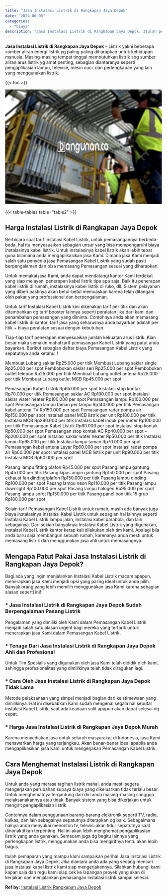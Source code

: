 ```yaml
---
title: "Jasa Instalasi Listrik di Rangkapan Jaya Depok"
date: "2024-06-05"
categories: 
  - "biaya"
description: "Jasa Instalasi Listrik di Rangkapan Jaya Depok. Itulah pemaparan yang mampu kami sampaikan perihal Jasa Instalasi Listrik di Rangkapan Jaya Depok. Jika diant..."
---
```


**Jasa Instalasi Listrik di Rangkapan Jaya Depok** – Listrik yakni beberapa sumber aliran energi listrik yg paling paling diharapkan untuk kehidupan manusia. Masing-masing tempat tinggal membutuhkan listrik sbg sumber aliran arus listrik yg amat penting, sebagian diantaranya seperti pengaplikasian lampu, televise, mesin cuci, dan perlengkapan yang lain yang menggunakan listrik.

{{< toc >}}

![Jasa Instalasi Listrik di Rangkapan Jaya Depok](/images/instalasi-listrik-murah11.png)

{{< table-tables table="table2" >}}

## Harga Instalasi Listrik di Rangkapan Jaya Depok

Berbicara soal tarif Instalasi Kabel Listrik, untuk pemasangannya berbeda-beda, hal itu menyesuaikan sebagian unsur yang bisa mempengaruhi biaya instalasinya kabel listrik. Untuk instalasinya kabel listrik akan lebih tepat guna bilamana anda mengaplikasikan jasa Kami. Dimana jasa Kami menjadi salah satu penyedia jasa Pemasangan Kabel Listrik yang sudah pasti berpengalaman dan bisa memasang Pemasangan sesuai yang diharapkan.

Untuk memakai jasa Kami, anda dapat mendatangi kantor Kami terdekat yang siap melayani penerapan kabel listrik tipe apa saja. Baik itu penerapan kabel listrik di rumah, instalasinya kabel listrik di ruko, dll. Sistem pelayanan yang diberi pastinya akan betul-betul memuaskan karena telah ditangani oleh pakar yang professional dan berpengalaman.

Untuk tarif Instalasi Kabel Listrik kini dikenakan tarif per titik dan akan ditambahkan dg tarif booster lainnya seperti peralatan jika dari kami dan penambahan pemasangan yang diminta. Contohnya anda akan memasang kabel listrik di kantor, tarif jasa yang seharusnya anda bayarkan adalah per titik + biaya peralatan sesuai dengan kebutuhan.

Tiap-tiap tarif penerapan menyesuaikan jumlah kekuatan arus listrik. Kian besar maka semakin mahal tarif pemasangan Kabel Listrik yang patut anda bayarkan. Berikut sebagian daftar biaya Pemasangan Kabel Listrik yang sepatutnya anda ketahui !

Membuat Lubang saklar Rp25.000 per titik Membuat Lubang saklar single Rp25.000 per spot Pembobokan saklar seri Rp25.000 per spot Pembobokan outlet telepon Rp25.000 per titik Membuat Lubang outlet antena Rp25.000 per titik Membuat Lubang outlet MCB Rp45.000 per spot

Pemasangan Kabel Listrik Rp65.000 per spot Instalasi stop kontak Rp70.000 per titik Pemasangan saklar AC Rp100.000 per spot Instalasi saklar water heater Rp100.000 per spot Pemasangan lampu Rp100.000 per spot Pemasangan lampu taman per lampu Rp140.000 per titik Pemasangan kabel antena TV Rp150.000 per spot Pemasangan radar pompa air Rp150.000 per spot Instalasi panel MCB listrik per unit Rp180.000 per titik Instalasi MCB Rp280.000 per titik Instalasi kabel induk per meter Rp100.000 per titik Pemasangan Kabel Listrik Rp60.000 per spot Instalasi stop kontak Rp50.000 per spot Pemasangan stop kontak AC Rp40.000 per spot – Rp200.000 per spot Instalasi saklar water heater Rp50.000 per titik Instalasi lampu Rp65.000 per titik Instalasi lampu taman Rp70.000 per spot Pemasangan kabel antena Layar Rp60.000 per spot Instalasi radar pompa air Rp60.000 per spot Instalasi panel MCB listrik per unit Rp90.000 per titik Instalasi MCB Rp60.000 per spot

Pasang lampu fitting plafon Rp45.000 per spot Pasang lampu gantung Rp45.000 per titik Pasang kipas angin gantung Rp150.000 per spot Pasang exhaust fan dinding/plafon Rp150.000 per titik Pasang lampu dinding Rp100.000 per spot Pasang lampu neon Rp110.000 per titik Pasang lampu downlight Rp100.000 per spot Pasang lampu halogen Rp95.000 per spot Pasang lampu sorot Rp150.000 per titik Pasang panel box titik 15 grup Rp180.000 per spot

Selain tarif Pemasangan Kabel Listrik untuk rumah, masih ada banyak juga biaya instalasinya Instalasi Kabel Listrik untuk sebagian hal lainnya seperti Instalasi Kabel Listrik lampu jalan, Instalasi kabel parabola, dan lain sebagainya. Dari sekian banyaknya Instalasi Kabel Listrik yang digunakan, Instalasi Kabel Listrik kantor kerap kali dilakukan oleh tim kami. Apalagi bila anda baru saja membangun sebuah rumah, karenanya anda mesti untuk memasang listrik dan menggunakan jasa ahli untuk memasangnya.

## Mengapa Patut Pakai Jasa Instalasi Listrik di Rangkapan Jaya Depok?

Bagi ada yang ingin menjalankan Instalasi Kabel Listrik macam apapun, menerapkan jasa Kami menjadi opsi yang paling ideal untuk anda pilih. Banyak orang yang lebih memilih menggunakan jasa Kami karena sebagian alasan seperti ini!

### \* Jasa Instalasi Listrik di Rangkapan Jaya Depok Sudah Berpengalaman Pasang Listrik

Pengalaman yang dimiliki oleh Kami dalam Pemasangan Kabel Listrik menjadi salah satu alasan urgent bagi mereka yang tertarik untuk menerapkan jasa Kami dalam Pemasangan Kabel Listrik.

### \* Tenaga Dari Jasa Instalasi Listrik di Rangkapan Jaya Depok Ahli dan Profesional

Untuk Tim Spesialis yang digunakan oleh jasa Kami telah dididik oleh kami, sehingga profesionalitas yang dimilikinya telah tidak diragukan lagi.

### \* Cara Oleh Jasa Instalasi Listrik di Rangkapan Jaya Depok Tidak Lama

Metode pelaksanaan yang simpel menjadi bagian dari keistimewaan yang dimilikinya. Hal ini disebabkan Kami sudah mengenal segala hal seputar Instalasi Kabel Listrik, saat ada keadaan sulit apapun akan dapat selesai dg cepat.

### \* Harga Jasa Instalasi Listrik di Rangkapan Jaya Depok Murah

Karena menyediakan jasa untuk seluruh masyarakat di Indonesia, jasa Kami menawarkan harga yang terjangkau. Akan benar-benar ideal apabila anda mengaplikasikan jasa Kami untuk mengerjakan Pemasangan Kabel Listrik.

## Cara Menghemat Instalasi Listrik di Rangkapan Jaya Depok


Untuk anda yang merasa tagihan listrik mahal, anda mesti segera mengerjakan perubahan supaya biaya yang dikeluarkan tidak terlalu besar. Untuk menghematnya tergantung dari diri anda masing-masing sanggup melaksanakannya atau tidak. Banyak sistem yang bisa dikerjakan untuk mengirit pengaplikasian listrik.

Contohnya dalam penggunaan barang-barang elektronik seperti TV, radio, kulkas, dan lain sebagainya sepatutnya diterapkan dg baik. Sebagaimana halnya anda menyukai menonton tv, televisi akan tidur sepatutnya saat dinonaktifkan terpenting. Hal ini akan lebih menghemat pengaplikasian listrik yang anda gunakan. Semacam juga dg begitu lainnya yang perlengkapan listrik, menggunakan anda bisa mengiritnya tentu akan lebih bagus.

Itulah pemaparan yang mampu kami sampaikan perihal Jasa Instalasi Listrik di Rangkapan Jaya Depok. Jika diantara anda ada yang sedang mencari jasa Instalasi kabel listrik kami siap mengerjakannya. Silahkan hubungi kami kapan saja dan regu kami siap cek ke lapangan proyek yang akan di kerjakan dan menjalankan pemasangan instalasi listrik sampai selesai.

**Ref by:** [Instalasi Listrik Rangkapan Jaya Depok](https://id.wikipedia.org/wiki/Instalasi)

